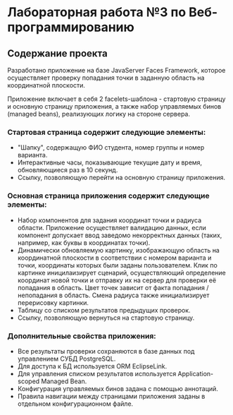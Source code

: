 # Лабораторная работа №3 по Веб-программированию

## Содержание проекта

Разработано приложение на базе JavaServer Faces Framework, которое осуществляет проверку попадания точки в заданную
область на координатной плоскости.

Приложение включает в себя 2 facelets-шаблона - стартовую страницу и основную страницу приложения, а также набор
управляемых бинов (managed beans), реализующих логику на стороне сервера.

### Стартовая страница содержит следующие элементы:

- "Шапку", содержащую ФИО студента, номер группы и номер варианта.
- Интерактивные часы, показывающие текущие дату и время, обновляющиеся раз в 10 секунд.
- Ссылку, позволяющую перейти на основную страницу приложения.

### Основная страница приложения содержит следующие элементы:

- Набор компонентов для задания координат точки и радиуса области. Приложение осуществляет валидацию данных, если
  компонент допускает ввод заведомо некорректных данных (таких, например, как буквы в координатах точки).
- Динамически обновляемую картинку, изображающую область на координатной плоскости в соответствии с номером варианта и
  точки, координаты которых были заданы пользователем. Клик по картинке иницилаизирует сценарий, осуществляющий
  определение координат новой точки и отправку их на сервер для проверки её попадания в область. Цвет точек зависит от
  факта попадания / непопадания в область. Смена радиуса также инициализирует перерисовку картинки.
- Таблицу со списком результатов предыдущих проверок.
- Ссылку, позволяющую вернуться на стартовую страницу.

### Дополнительные свойства приложения:

- Все результаты проверки сохраняются в базе данных под управлением СУБД PostgreSQL.
- Для доступа к БД используется ORM EclipseLink.
- Для управления списком результатов используется Application-scoped Managed Bean.
- Конфигурация управляемых бинов задана с помощью аннотаций.
- Правила навигации между страницами приложения заданы в отдельном конфигурационном файле.